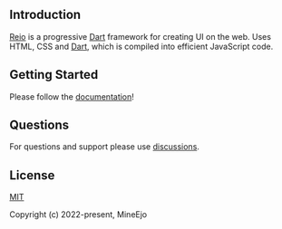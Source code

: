 ## Introduction

[Reio](https://github.com/MineEjo/reiodart) is a progressive [Dart](https://dart.dev/) framework for creating UI on the web. Uses HTML, CSS and [Dart](https://dart.dev/), which is compiled into efficient JavaScript code.

## Getting Started

Please follow the [documentation](https://mineejo.github.io/reiodart/)!

## Questions

For questions and support please use [discussions](https://github.com/MineEjo/reiodart/discussions).

## License

[MIT](https://opensource.org/licenses/MIT)

Copyright (c) 2022-present, MineEjo
